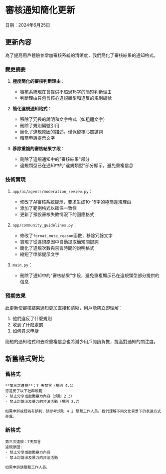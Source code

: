 # 審核通知簡化更新

日期：2024年6月25日

## 更新內容

為了提高用戶體驗並增加審核系統的清晰度，我們簡化了審核結果的通知格式。

### 變更摘要

1. **極度簡化的審核判斷理由**：
   - 審核系統現在會提供不超過15字的簡短判斷理由
   - 判斷理由只包含核心違規類型和違反的規則編號

2. **簡化違規通知格式**：
   - 移除了冗長的說明和文字格式（如粗體文字）
   - 刪除了規則編號引用
   - 簡化了違規原因的描述，僅保留核心關鍵詞
   - 精簡申訴提示文字

3. **移除重複的審核結果字段**：
   - 刪除了違規通知中的"審核結果"部分
   - 違規類型已在通知中的"違規類型"部分顯示，避免重複信息

### 技術實現

1. `app/ai/agents/moderation_review.py`：
   - 修改了AI審核系統提示，要求生成10-15字的極簡違規理由
   - 添加了範例格式以確保一致性
   - 更新了預設審核失敗情況下的回應格式

2. `app/community_guidelines.py`：
   - 修改了`format_mute_reason`函數，移除冗餘文字
   - 實現了從違規原因中自動提取簡短關鍵詞
   - 簡化了違規次數與禁言時間的說明格式
   - 縮短了申訴提示文字

3. `main.py`：
   - 刪除了通知中的"審核結果"字段，避免重複顯示已在違規類型部分提供的信息

### 預期效果

此更新使審核結果通知更加直接和清晰，用戶能夠立即理解：
1. 他們違反了什麼規則
2. 收到了什麼處罰
3. 如何尋求申訴

簡短的通知格式和去除重複信息也將減少用戶閱讀負擔，提高對通知的關注度。

## 新舊格式對比

### 舊格式
```
**第三次違規**：7 天禁言（規則 4.1）
您違反了以下社群規範：
- 禁止分享或鼓勵暴力內容（規則 2.3）
- 禁止討論涉及暴力的非法活動（規則 2.7）

如需申訴或認為有誤判，請參考規則 4.2 聯繫工作人員。我們理解不同文化背景下的表達方式差異。
```

### 新格式
```
第三次違規：7天禁言
違規原因：
- 禁止分享或鼓勵暴力內容
- 禁止討論涉及暴力的非法活動

如需申訴請聯繫工作人員。
``` 